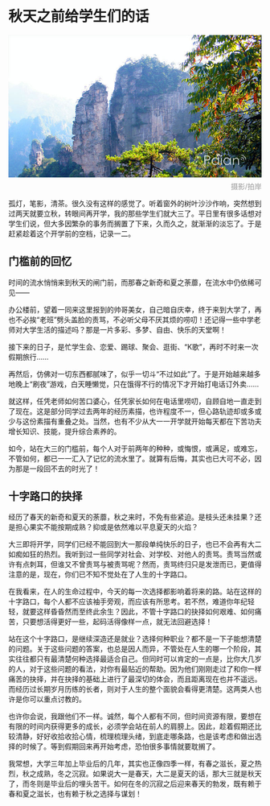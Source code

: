 # 秋天之前给学生们的话

![秋意](images/shanqiu.jpg)
<div style="margin-top:-10px;color:#999;text-align:right;">摄影/拍岸</div>

孤灯，笔影，清茶。很久没有这样的感觉了。听着窗外的树叶沙沙作响，突然想到过两天就要立秋，转眼间再开学，我的那些学生们就大三了。平日里有很多话想对学生们说，但大多因繁杂的事务而搁置了下来，久而久之，就渐渐的淡忘了。于是赶紧趁着这个开学前的空档，记录一二。

## 门槛前的回忆

时间的流水悄悄来到秋天的闸门前，而那春之新奇和夏之荼蘼，在流水中仍依稀可见——

办公楼前，望着一同来这里报到的帅哥美女，自己暗自庆幸，终于来到大学了，再也不必挨“老班”劈头盖脸的责骂，不必听父母不厌其烦的唠叨！还记得一些中学老师对大学生活的描述吗？那是一片多彩、多梦、自由、快乐的天堂啊！

接下来的日子，是忙学生会、恋爱、踢球、聚会、逛街、“K歌”，再时不时来一次假期旅行……

再然后，仿佛对一切东西都腻味了，似乎一切斗“不过如此”了。于是开始越来越多地晚上“刷夜”游戏，白天睡懒觉，只在饿得不行的情况下才开始打电话订外卖……

就这样，任凭老师如何苦口婆心，任凭家长如何在电话里唠叨，自顾自地一直走到了现在。这是部分同学过去两年的经历素描，也许程度不一，但心路轨迹却或多或少与这份素描有重叠之处。当然，也有不少从大一一开学就开始每天都在下苦功夫增长知识、技能，提升综合素养的。

如今，站在大三的门槛前，每个人对于前两年的种种，或悔恨，或满足，或难忘，不管如何，都已一一汇入了记忆的流水里了。就算有后悔，其实也已大可不必，因为那是一段回不去的时光了！

## 十字路口的抉择

经历了春天的新奇和夏天的荼蘼，秋之来时，不免有些紧迫。是枝头还未挂果？还是担心果实不能按期成熟？抑或是依然难以平息夏天的火焰？

大三即将开学，同学们已经不能回到大一那段单纯快乐的日子，也已不会再有大二如痴如狂的热烈。我听到过一些同学对社会、对学校、对他人的责骂。责骂当然或许有点刺耳，但谁又不曾责骂与被责骂呢？然而，责骂终归只是发泄而已，更值得注意的是，现在，你们已不知不觉处在了人生的十字路口。

在我看来，在人的生命过程中，今天的每一次选择都影响着将来的路。站在这样的十字路口，每个人都不应该袖手旁观，而应该有所思考。若不然，难道你年纪轻轻，就要这样昏昏然而至终此余生？因此，不管十字路口的抉择如何艰难、如何痛苦，只要想活得更好一些，起码活得像样一点，就无法回避选择！

站在这个十字路口，是继续深造还是就业？选择何种职业？都不是一下子能想清楚的问题。关于这些问题的答案，也总是因人而异，不管处在人生的哪一个阶段，其实往往都只有最清楚何种选择最适合自己。但同时可以肯定的一点是，比你大几岁的人，对于这些问题的看法，对你有最贴近的帮助。因为他们刚刚走过了和你一样痛苦的抉择，并在抉择的基础上进行了最深切的体会，而且距离现在也并不遥远。而经历过长期岁月历练的长者，则对于人生的整个面貌会看得更清楚。这两类人也许是你可以重点讨教的。

也许你会说，我跟他们不一样。诚然，每个人都有不同，但时间资源有限，要想在有限的时间内获得更多的成长，必须学会站在前人的肩膀上。因此，趁着假期还比较清静，好好收拾收拾心情，梳理梳理头绪，到底走哪条路，也是该考虑和做出选择的时候了。等到假期回来再开始考虑，恐怕很多事情就要耽搁了。

我常想，大学三年加上毕业后的几年，其实也正像四季一样，有春之滋长，夏之热烈，秋之成熟，冬之沉寂。如果说大一是春天，大二是夏天的话，那大三就是秋天了，而冬则是毕业后的埋头苦干。如何在冬的沉寂之后迎来春天的勃发，既有赖于春和夏之滋长，也有赖于秋之选择与谋划！
